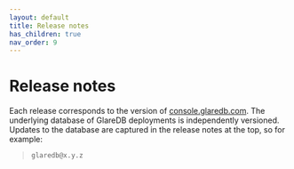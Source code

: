```yaml
---
layout: default
title: Release notes
has_children: true
nav_order: 9
---
```


# Release notes

Each release corresponds to the version of [console.glaredb.com]. The underlying
database of GlareDB deployments is independently versioned. Updates to the
database are captured in the release notes at the top, so for example:

> `glaredb@x.y.z`

[console.glaredb.com]: https://console.glaredb.com
